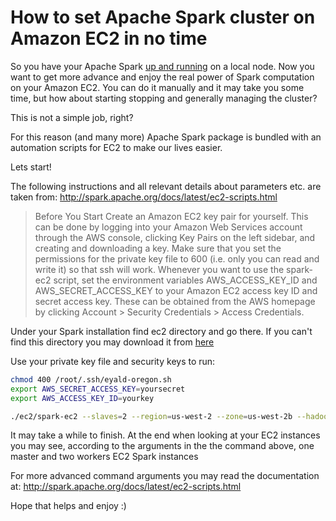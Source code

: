 
# How to set Apache Spark cluster on Amazon EC2 in no time

So you have your Apache Spark [up and running](https://t.co/wFWF0F5AoG) on a local node. 
Now you want to get more advance and enjoy the real power of Spark computation on your Amazon EC2. 
You can do it manually and it may take you some time, but how about starting stopping and generally managing the cluster?

This is not a simple job, right? 

For this reason (and many more) Apache Spark package is bundled with an automation scripts for EC2 to make our lives easier.

Lets start!

The following instructions and all relevant details about parameters etc. are taken from: http://spark.apache.org/docs/latest/ec2-scripts.html 

>Before You Start
 Create an Amazon EC2 key pair for yourself. This can be done by logging into your Amazon Web Services account through the AWS console, clicking Key Pairs on the left sidebar, and creating and downloading a key. Make sure that you set the permissions for the private key file to 600 (i.e. only you can read and write it) so that ssh will work.
 Whenever you want to use the spark-ec2 script, set the environment variables AWS_ACCESS_KEY_ID and AWS_SECRET_ACCESS_KEY to your Amazon EC2 access key ID and secret access key. These can be obtained from the AWS homepage by clicking Account > Security Credentials > Access Credentials.

Under your Spark installation find ec2 directory and go there. If you can't find this directory you may download it from [here](https://github.com/apache/spark/tree/branch-1.6/ec2)

Use your private key file and security keys to run:

```bash
chmod 400 /root/.ssh/eyald-oregon.sh
export AWS_SECRET_ACCESS_KEY=yoursecret
export AWS_ACCESS_KEY_ID=yourkey

./ec2/spark-ec2 --slaves=2 --region=us-west-2 --zone=us-west-2b --hadoop-major-version=2 --key-pair=eyald-oregon --identity-file=/root/.ssh/eyald-oregon.sh launch spark-ed-cluster-1
```

It may take a while to finish. At the end when looking at your EC2 instances you may see, 
 according to the arguments in the the command above, one master and two workers EC2 Spark instances
 
For more advanced command arguments you may read the documentation at: http://spark.apache.org/docs/latest/ec2-scripts.html

Hope that helps and enjoy :)
